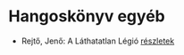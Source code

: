 # Hangoskönyv egyéb

- Rejtő, Jenő: A Láthatatlan Légió [részletek](_details/Rejt%C5%91%2C%20Jen%C5%91.md#id_129)